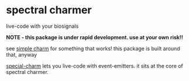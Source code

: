 # spectral charmer 

live-code with your biosignals 

**NOTE - this package is under rapid development. use at your own risk!!**

see [simple charm](http://github.com/elsehow/simple-charm) for something that works! this package is built around that, anyway


[special-charm](http://npmjs.com/package/special-charm) lets you live-code with event-emitters. it sits at the core of spectral charmer.


